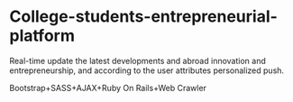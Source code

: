 # College-students-entrepreneurial-platform
Real-time update the latest developments and abroad innovation and entrepreneurship, and according to the user attributes personalized push.

Bootstrap+SASS+AJAX+Ruby On Rails+Web Crawler
